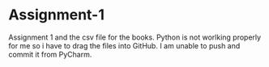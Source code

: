 # Assignment-1
Assignment 1 and the csv file for the books.
Python is not worlking properly for me so i have to drag the files into GitHub.
I am unable to push and commit it from PyCharm. 
